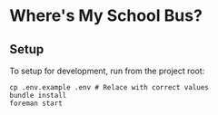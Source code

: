# Where's My School Bus?

## Setup

To setup for development, run from the project root:

```
cp .env.example .env # Relace with correct values
bundle install
foreman start
```
